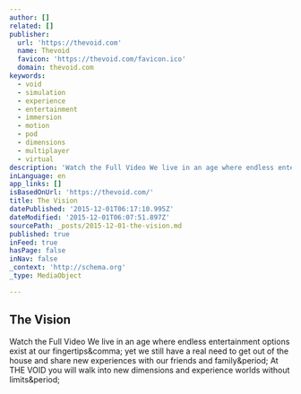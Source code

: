 ```yaml
---
author: []
related: []
publisher:
  url: 'https://thevoid.com'
  name: Thevoid
  favicon: 'https://thevoid.com/favicon.ico'
  domain: thevoid.com
keywords:
  - void
  - simulation
  - experience
  - entertainment
  - immersion
  - motion
  - pod
  - dimensions
  - multiplayer
  - virtual
description: 'Watch the Full Video We live in an age where endless entertainment options exist at our fingertips, yet we still have a real need to get out of the house and share new experiences with our friends and family. At THE VOID you will walk into new dimensions and experience worlds without limits.'
inLanguage: en
app_links: []
isBasedOnUrl: 'https://thevoid.com/'
title: The Vision
datePublished: '2015-12-01T06:17:10.995Z'
dateModified: '2015-12-01T06:07:51.897Z'
sourcePath: _posts/2015-12-01-the-vision.md
published: true
inFeed: true
hasPage: false
inNav: false
_context: 'http://schema.org'
_type: MediaObject

---
```

<article style=""><h1>The Vision</h1><p>Watch the Full Video We live in an age where endless entertainment options exist at our fingertips&amp;comma; yet we still have a real need to get out of the house and share new experiences with our friends and family&amp;period; At THE VOID you will walk into new dimensions and experience worlds without limits&amp;period;</p></article>